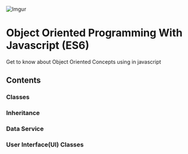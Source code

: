 ![Imgur](http://i.imgur.com/GnBGjvp.jpg)
# Object Oriented Programming With Javascript (ES6)
Get to know about Object Oriented Concepts using in javascript

## Contents

### Classes
### Inheritance
### Data Service
### User Interface(UI) Classes



